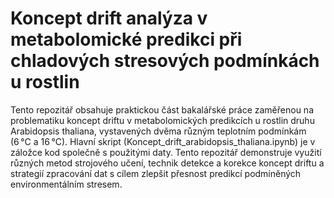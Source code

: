 # Koncept drift analýza v metabolomické predikci při chladových stresových podmínkách u rostlin
Tento repozitář obsahuje praktickou část bakalářské práce zaměřenou na problematiku koncept driftu v metabolomických predikcích u rostlin druhu Arabidopsis thaliana, vystavených dvěma různým teplotním podmínkám (6 °C a 16 °C). Hlavní skript (Koncept_drift_arabidopsis_thaliana.ipynb) je v záložce kod společně s použitými daty. Tento repozitář demonstruje využití různých metod strojového učení, technik detekce a korekce koncept driftu a strategií zpracování dat s cílem zlepšit přesnost predikcí podmíněných environmentálním stresem. 
